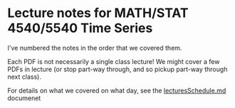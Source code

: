 # Lecture notes for MATH/STAT 4540/5540 Time Series

I've numbered the notes in the order that we covered them.

Each PDF is not necessarily a single class lecture!  We might cover a few PDFs in lecture (or stop part-way through, and so pickup part-way through next class).

For details on what we covered on what day, see the [lecturesSchedule.md](../lecturesSchedule.md) documenet

